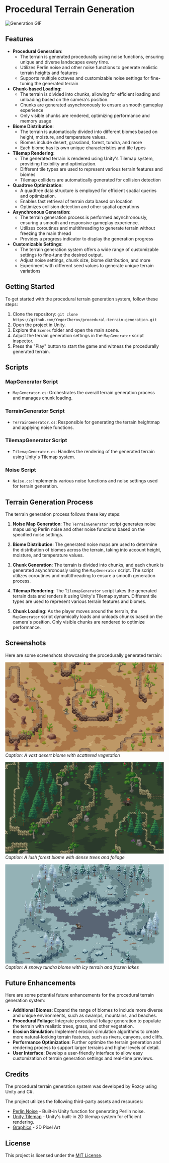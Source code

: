 # Procedural Terrain Generation

![Generation GIF](Images/Generation.gif)

## Features

- **Procedural Generation**: 
    - The terrain is generated procedurally using noise functions, ensuring unique and diverse landscapes every time.
    - Utilizes Perlin noise and other noise functions to generate realistic terrain heights and features
    - Supports multiple octaves and customizable noise settings for fine-tuning the generated terrain
- **Chunk-based Loading**: 
    - The terrain is divided into chunks, allowing for efficient loading and unloading based on the camera's position.
    - Chunks are generated asynchronously to ensure a smooth gameplay experience
    - Only visible chunks are rendered, optimizing performance and memory usage
- **Biome Distribution**: 
    - The terrain is automatically divided into different biomes based on height, moisture, and temperature values.
    - Biomes include desert, grassland, forest, tundra, and more
    - Each biome has its own unique characteristics and tile types
- **Tilemap Rendering**: 
    - The generated terrain is rendered using Unity's Tilemap system, providing flexibility and optimization.
    - Different tile types are used to represent various terrain features and biomes
    - Tilemap colliders are automatically generated for collision detection
- **Quadtree Optimization**: 
    - A quadtree data structure is employed for efficient spatial queries and optimization.
    - Enables fast retrieval of terrain data based on location
    - Optimizes collision detection and other spatial operations
- **Asynchronous Generation**:  
    - The terrain generation process is performed asynchronously, ensuring a smooth and responsive gameplay experience.
    - Utilizes coroutines and multithreading to generate terrain without freezing the main thread
    - Provides a progress indicator to display the generation progress
- **Customizable Settings**: 
    - The terrain generation system offers a wide range of customizable settings to fine-tune the desired output.
    - Adjust noise settings, chunk size, biome distribution, and more
    - Experiment with different seed values to generate unique terrain variations

## Getting Started

To get started with the procedural terrain generation system, follow these steps:

1. Clone the repository: `git clone https://github.com/YegorCherov/procedural-terrain-generation.git`
2. Open the project in Unity.
3. Explore the `Scenes` folder and open the main scene.
4. Adjust the terrain generation settings in the `MapGenerator` script inspector.
5. Press the "Play" button to start the game and witness the procedurally generated terrain.

## Scripts

### MapGenerator Script
- `MapGenerator.cs`: Orchestrates the overall terrain generation process and manages chunk loading.

### TerrainGenerator Script
- `TerrainGenerator.cs`: Responsible for generating the terrain heightmap and applying noise functions.

### TilemapGenerator Script
- `TilemapGenerator.cs`: Handles the rendering of the generated terrain using Unity's Tilemap system.
 
### Noise Script
- `Noise.cs`: Implements various noise functions and noise settings used for terrain generation.


## Terrain Generation Process

The terrain generation process follows these key steps:

1. **Noise Map Generation**: The `TerrainGenerator` script generates noise maps using Perlin noise and other noise functions based on the specified noise settings.


2. **Biome Distribution**: The generated noise maps are used to determine the distribution of biomes across the terrain, taking into account height, moisture, and temperature values.


3. **Chunk Generation**: The terrain is divided into chunks, and each chunk is generated asynchronously using the `MapGenerator` script. The script utilizes coroutines and multithreading to ensure a smooth generation process.


4. **Tilemap Rendering**: The `TilemapGenerator` script takes the generated terrain data and renders it using Unity's Tilemap system. Different tile types are used to represent various terrain features and biomes.


5. **Chunk Loading**: As the player moves around the terrain, the `MapGenerator` script dynamically loads and unloads chunks based on the camera's position. Only visible chunks are rendered to optimize performance.


## Screenshots

Here are some screenshots showcasing the procedurally generated terrain:

![Screenshot 1](Images/Desert.png)
*Caption: A vast desert biome with scattered vegetation*

![Screenshot 2](Images/Forest.png)
*Caption: A lush forest biome with dense trees and foliage*

![Screenshot 3](Images/Tundra.png)
*Caption: A snowy tundra biome with icy terrain and frozen lakes*

## Future Enhancements

Here are some potential future enhancements for the procedural terrain generation system:

- **Additional Biomes**: Expand the range of biomes to include more diverse and unique environments, such as swamps, mountains, and beaches.
- **Procedural Foliage**: Integrate procedural foliage generation to populate the terrain with realistic trees, grass, and other vegetation.
- **Erosion Simulation**: Implement erosion simulation algorithms to create more natural-looking terrain features, such as rivers, canyons, and cliffs.
- **Performance Optimization**: Further optimize the terrain generation and rendering process to support larger terrains and higher levels of detail.
- **User Interface**: Develop a user-friendly interface to allow easy customization of terrain generation settings and real-time previews.

## Credits

The procedural terrain generation system was developed by Rozcy using Unity and C#.

The project utilizes the following third-party assets and resources:

- [Perlin Noise](https://docs.unity3d.com/ScriptReference/Mathf.PerlinNoise.html) - Built-in Unity function for generating Perlin noise.
- [Unity Tilemap](https://docs.unity3d.com/Manual/class-Tilemap.html) - Unity's built-in 2D tilemap system for efficient rendering.
- [Graphics](https://sanctumpixel.itch.io/) - 2D Pixel Art

## License

This project is licensed under the [MIT License](LICENSE).
